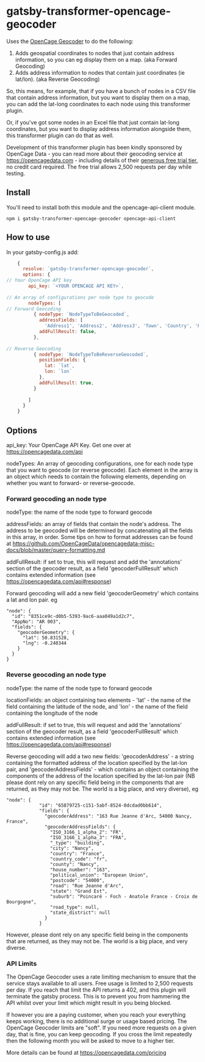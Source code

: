 # gatsby-transformer-opencage-geocoder

Uses the [OpenCage Geocoder](https://www.opencagedata.com) to do the following:

1. Adds geospatial coordinates to nodes that just contain address information, so you can eg display them on a map. (aka Forward Geocoding)
2. Adds address information to nodes that contain just coordinates (ie lat/lon). (aka Reverse Geocoding)

So, this means, for example, that if you have a bunch of nodes in a CSV file that contain address information, but you want to display them on a map, you can add the lat-long coordinates to each node using this transformer plugin.

Or, if you've got some nodes in an Excel file that just contain lat-long coordinates, but you want to display address information alongside them, this transformer plugin can do that as well.

Development of this transformer plugin has been kindly sponsored by OpenCage Data - you can read more about their geocoding service at https://opencagedata.com - including details of their [generous free trial tier,](https://opencagedata.com/pricing) no credit card required. The free trial allows 2,500 requests per day while testing.

## Install

You'll need to install both this module and the opencage-api-client module.

`npm i gatsby-transformer-opencage-geocoder opencage-api-client`

## How to use

In your gatsby-config.js add:

```javascript
    {
      resolve: `gatsby-transformer-opencage-geocoder`,
      options: {
// Your OpenCage API key      
        api_key: `<YOUR OPENCAGE API KEY>`,
        
// An array of configurations per node type to geocode        
        nodeTypes: [
// Forward Geocoding
          { nodeType: `NodeTypeToBeGeocoded`,
            addressFields: [
              'Address1', 'Address2', 'Address3', 'Town', 'Country', 'Postcode'],
            addFullResult: false,
          },
          
// Reverse Geocoding
          { nodeType: `NodeTypeToBeReverseGeocoded`,
            positionFields: {
              lat: `lat`,
              lon: `lon`
            },
            addFullResult: true,
          }
          
        ]
      }
    }
```

## Options

api_key: Your OpenCage API Key. Get one over at https://opencagedata.com/api

nodeTypes: An array of geocoding configurations, one for each node type that you want to geocode (or reverse geocode). Each element in the array is an object which needs to contain the following elements, depending on whether you want to forward- or reverse-geocode.

### Forward geocoding an node type 

nodeType: the name of the node type to forward geocode

addressFields: an array of fields that contain the node's address. The address to be geocoded will be determined by concatenating all the fields in this array, in order. Some tips on how to format addresses can be found at https://github.com/OpenCageData/opencagedata-misc-docs/blob/master/query-formatting.md

addFullResult: if set to true, this will request and add the 'annotations' section of the geocoder result, as a field 'geocoderFullResult' which contains extended information (see https://opencagedata.com/api#response)

Forward geocoding will add a new field 'geocoderGeometry' which contains a lat and lon pair. eg

```
"node": {
  "id": "8351ce9c-d0b5-5393-9ac6-aaa049a1d2c7",
  "AppNo": "AR 003",
  "fields": {
    "geocoderGeometry": {
      "lat": 50.831528,
      "lng": -0.240344
    }
  }
}
```


### Reverse geocoding an node type 

nodeType: the name of the node type to forward geocode

locationFields: an object containing two elements - 'lat' - the name of the field containing the latitude of the node, and 'lon' - the name of the field containing the longitude of the node

addFullResult: if set to true, this will request and add the 'annotations' section of the geocoder result, as a field 'geocoderFullResult' which contains extended information (see https://opencagedata.com/api#response)

Reverse geocoding will add a two new fields:
'geocoderAddress' - a string containing the formatted address of the location specified by the lat-lon pair, and
'geocoderAddressFields' - which contains an object containing the components of the address of the location specified by the lat-lon pair (NB please dont rely on any specific field being in the components that are returned, as they may not be. The world is a big place, and very diverse), eg

```
"node": {
            "id": "65879725-c151-5abf-8524-0dcdad0bb614",
            "fields": {
              "geocoderAddress": "163 Rue Jeanne d'Arc, 54000 Nancy, France",
              "geocoderAddressFields": {
                "ISO_3166_1_alpha_2": "FR",
                "ISO_3166_1_alpha_3": "FRA",
                "_type": "building",
                "city": "Nancy",
                "country": "France",
                "country_code": "fr",
                "county": "Nancy",
                "house_number": "163",
                "political_union": "European Union",
                "postcode": "54000",
                "road": "Rue Jeanne d'Arc",
                "state": "Grand Est",
                "suburb": "Poincaré - Foch - Anatole France - Croix de Bourgogne",
                "road_type": null,
                "state_district": null
              }
            }
```          

However, please dont rely on any specific field being in the components that are returned, as they may not be. The world is a big place, and very diverse.

### API Limits

The OpenCage Geocoder uses a rate limiting mechanism to ensure that the service stays available to all users. Free usage is limited to 2,500 requests per day. If you reach that limit the API returns a 402, and this plugin will terminate the gatsby process. This is to prevent you from hammering the API whilst over your limit which might result in you being blocked.

If however you are a paying customer, when you reach your everything keeps working, there is no additional surge or usage based pricing. The OpenCage Geocoder limits are "soft". If you need more requests on a given day, that is fine, you can keep geocoding. If you cross the limit repeatedly then the following month you will be asked to move to a higher tier.

More details can be found at https://opencagedata.com/pricing

